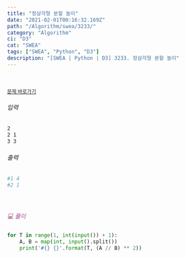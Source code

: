 ```yaml
---
title: "정삼각형 분할 놀이"
date: "2021-02-01T00:16:32.169Z"
path: "/Algorithm/swea/3233/"
category: "Algorithm"
ci: "D3"
cat: "SWEA"
tags: ["SWEA", "Python", "D3"]
description: "[SWEA | Python | D3] 3233. 정삼각형 분할 놀이"
---
```


<br />

<a href="https://swexpertacademy.com/main/code/problem/problemDetail.do?problemLevel=3&contestProbId=AWAe5G8afT0DFAUw&categoryId=AWAe5G8afT0DFAUw&categoryType=CODE&problemTitle=&orderBy=FIRST_REG_DATETIME&selectCodeLang=PYTHON&select-1=3&pageSize=10&pageIndex=6"><small>문제 바로가기</small></a>

###### 입력

```sh
2
2 1
3 3
```

###### 출력

```sh
#1 4
#2 1
```

<br />

##### <h5 style="color:#C587AE;">💻 풀이</h5>

```python
for T in range(1, int(input()) + 1):
    A, B = map(int, input().split())
    print('#{} {}'.format(T, (A // B) ** 2))
```


